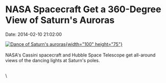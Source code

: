 NASA Spacecraft Get a 360-Degree View of Saturn\'s Auroras
==========================================================

Date: 2014-02-10 21:02:00

[![Dance of Saturn\'s
auroras](http://www.jpl.nasa.gov/images/cassini/20140211/pia17900-226.jpg){width="100"
height="75"}](http://www.jpl.nasa.gov/news/news.cfm?release=2014-044&rn=news.xml&rst=4042)\
\
NASA\'s Cassini spacecraft and Hubble Space Telescope get all-around
views of the dancing lights at Saturn\'s poles.

\
\
